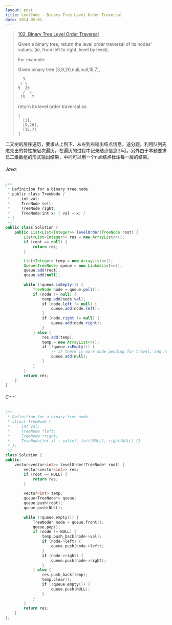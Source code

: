 ```yaml
---
layout: post
title: LeetCode - Binary Tree Level Order Traversal
date: 2014-05-01
---
```


> [102. Binary Tree Level Order Traversal](https://leetcode.com/problems/binary-tree-level-order-traversal/)
>
> Given a binary tree, return the level order traversal of its nodes' values. (ie, from left to right, level by level).
>
> For example:
>
> Given binary tree [3,9,20,null,null,15,7],
> 
>       3
>      / \
>     9  20
>       /  \
>      15   7
>
> return its level order traversal as:
> 
>     [
>       [3],
>       [9,20],
>       [15,7]
>     ]

二叉树的层序遍历，要求从上到下、从左到右输出结点信息，送分题，利用队列先进先出的特性按层次遍历，在遍历的过程中记录结点信息即可。另外由于本题要求已二维数组的形式输出结果，中间可以用一个null结点标注每一层的结束。
<!--more-->

###### Java:
``` java
/**
 * Definition for a binary tree node.
 * public class TreeNode {
 *     int val;
 *     TreeNode left;
 *     TreeNode right;
 *     TreeNode(int x) { val = x; }
 * }
 */
public class Solution {
    public List<List<Integer>> levelOrder(TreeNode root) {
        List<List<Integer>> res = new ArrayList<>();
        if (root == null) {
            return res;
        }

        List<Integer> temp = new ArrayList<>();
        Queue<TreeNode> queue = new LinkedList<>();
        queue.add(root);
        queue.add(null);
        
        while (!queue.isEmpty()) {
            TreeNode node = queue.poll();
            if (node != null) {
                temp.add(node.val);
                if (node.left != null) {
                    queue.add(node.left);
                }
                if (node.right != null) {
                    queue.add(node.right);
                }
            } else {
                res.add(temp);
                temp = new ArrayList<>();
                if (!queue.isEmpty()) {
                    // if there is more node pending for travel, add null node to mark as the end of one level
                    queue.add(null);
                }
            }
        }
        return res;
    }
}
```

###### C++:
``` c++
/**
 * Definition for a binary tree node.
 * struct TreeNode {
 *     int val;
 *     TreeNode *left;
 *     TreeNode *right;
 *     TreeNode(int x) : val(x), left(NULL), right(NULL) {}
 * };
 */
class Solution {
public:
    vector<vector<int>> levelOrder(TreeNode* root) {
        vector<vector<int>> res;
        if (root == NULL) {
            return res;
        }
        
        vector<int> temp;
        queue<TreeNode*> queue;
        queue.push(root);
        queue.push(NULL);
        
        while (!queue.empty()) {
            TreeNode* node = queue.front();
            queue.pop();
            if (node != NULL) {
                temp.push_back(node->val);
                if (node->left) {
                    queue.push(node->left);
                }
                if (node->right) {
                    queue.push(node->right);
                }
            } else {
                res.push_back(temp);
                temp.clear();
                if (!queue.empty()) {
                    queue.push(NULL);
                }
            }
        }
        return res;
    }
};
```

